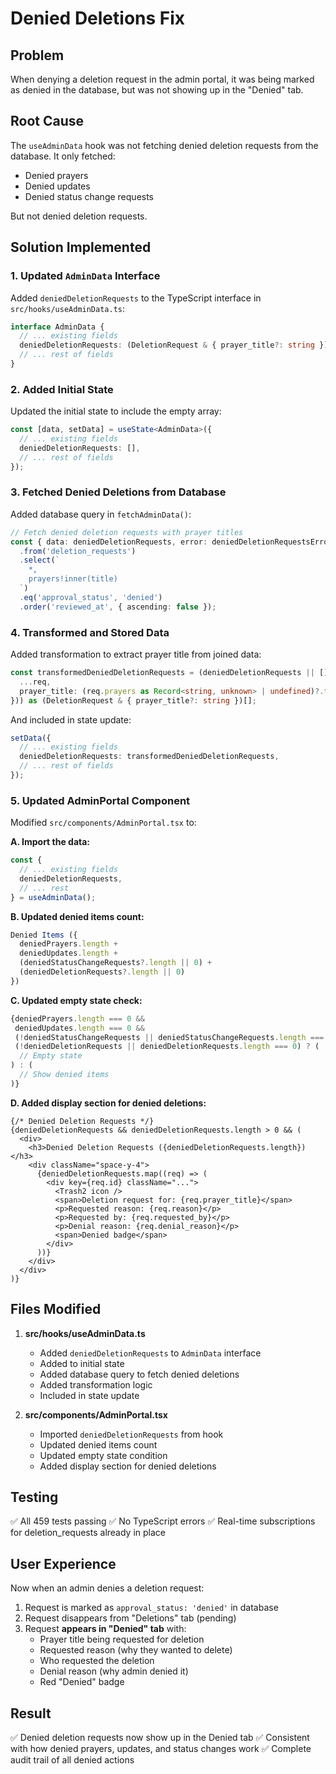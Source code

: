 # Denied Deletions Fix

## Problem
When denying a deletion request in the admin portal, it was being marked as denied in the database, but was not showing up in the "Denied" tab.

## Root Cause
The `useAdminData` hook was not fetching denied deletion requests from the database. It only fetched:
- Denied prayers
- Denied updates  
- Denied status change requests

But not denied deletion requests.

## Solution Implemented

### 1. Updated `AdminData` Interface
Added `deniedDeletionRequests` to the TypeScript interface in `src/hooks/useAdminData.ts`:

```typescript
interface AdminData {
  // ... existing fields
  deniedDeletionRequests: (DeletionRequest & { prayer_title?: string })[];
  // ... rest of fields
}
```

### 2. Added Initial State
Updated the initial state to include the empty array:

```typescript
const [data, setData] = useState<AdminData>({
  // ... existing fields
  deniedDeletionRequests: [],
  // ... rest of fields
});
```

### 3. Fetched Denied Deletions from Database
Added database query in `fetchAdminData()`:

```typescript
// Fetch denied deletion requests with prayer titles
const { data: deniedDeletionRequests, error: deniedDeletionRequestsError } = await supabase
  .from('deletion_requests')
  .select(`
    *,
    prayers!inner(title)
  `)
  .eq('approval_status', 'denied')
  .order('reviewed_at', { ascending: false });
```

### 4. Transformed and Stored Data
Added transformation to extract prayer title from joined data:

```typescript
const transformedDeniedDeletionRequests = (deniedDeletionRequests || []).map((req: Record<string, unknown>) => ({
  ...req,
  prayer_title: (req.prayers as Record<string, unknown> | undefined)?.title as string | undefined
})) as (DeletionRequest & { prayer_title?: string })[];
```

And included in state update:

```typescript
setData({
  // ... existing fields
  deniedDeletionRequests: transformedDeniedDeletionRequests,
  // ... rest of fields
});
```

### 5. Updated AdminPortal Component
Modified `src/components/AdminPortal.tsx` to:

**A. Import the data:**
```typescript
const {
  // ... existing fields
  deniedDeletionRequests,
  // ... rest
} = useAdminData();
```

**B. Updated denied items count:**
```typescript
Denied Items ({
  deniedPrayers.length + 
  deniedUpdates.length + 
  (deniedStatusChangeRequests?.length || 0) + 
  (deniedDeletionRequests?.length || 0)
})
```

**C. Updated empty state check:**
```typescript
{deniedPrayers.length === 0 && 
 deniedUpdates.length === 0 && 
 (!deniedStatusChangeRequests || deniedStatusChangeRequests.length === 0) && 
 (!deniedDeletionRequests || deniedDeletionRequests.length === 0) ? (
  // Empty state
) : (
  // Show denied items
)}
```

**D. Added display section for denied deletions:**
```tsx
{/* Denied Deletion Requests */}
{deniedDeletionRequests && deniedDeletionRequests.length > 0 && (
  <div>
    <h3>Denied Deletion Requests ({deniedDeletionRequests.length})</h3>
    <div className="space-y-4">
      {deniedDeletionRequests.map((req) => (
        <div key={req.id} className="...">
          <Trash2 icon />
          <span>Deletion request for: {req.prayer_title}</span>
          <p>Requested reason: {req.reason}</p>
          <p>Requested by: {req.requested_by}</p>
          <p>Denial reason: {req.denial_reason}</p>
          <span>Denied badge</span>
        </div>
      ))}
    </div>
  </div>
)}
```

## Files Modified

1. **src/hooks/useAdminData.ts**
   - Added `deniedDeletionRequests` to `AdminData` interface
   - Added to initial state
   - Added database query to fetch denied deletions
   - Added transformation logic
   - Included in state update

2. **src/components/AdminPortal.tsx**
   - Imported `deniedDeletionRequests` from hook
   - Updated denied items count
   - Updated empty state condition
   - Added display section for denied deletions

## Testing
✅ All 459 tests passing
✅ No TypeScript errors
✅ Real-time subscriptions for deletion_requests already in place

## User Experience
Now when an admin denies a deletion request:
1. Request is marked as `approval_status: 'denied'` in database
2. Request disappears from "Deletions" tab (pending)
3. Request **appears in "Denied" tab** with:
   - Prayer title being requested for deletion
   - Requested reason (why they wanted to delete)
   - Who requested the deletion
   - Denial reason (why admin denied it)
   - Red "Denied" badge

## Result
✅ Denied deletion requests now show up in the Denied tab
✅ Consistent with how denied prayers, updates, and status changes work
✅ Complete audit trail of all denied actions
